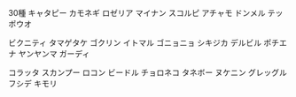 30種
キャタピー
カモネギ
ロゼリア
マイナン
スコルピ
アチャモ
ドンメル
テッポウオ

ビクニティ
タマゲタケ
ゴクリン
イトマル
ゴニョニョ
シキジカ
デルビル
ポチエナ
ヤンヤンマ
ガーディ

コラッタ
スカンプー
ロコン
ビードル
チョロネコ
タネボー
ヌケニン
グレッグル
フシデ
キモリ


